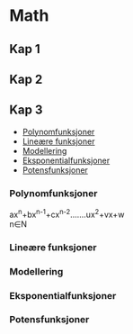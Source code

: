 # Math
## Kap 1

## Kap 2

## Kap 3
- [Polynomfunksjoner](#Polynomfunksjoner)<br>
- [Lineære funksjoner](#Lineære-funksjoner)<br>
- [Modellering](#Modellering)<br>
- [Eksponentialfunksjoner](#Eksponentialfunksjoner)<br>
- [Potensfunksjoner](#Potensfunksjoner)<br>


### Polynomfunksjoner
ax<sup>n</sup>+bx<sup>n-1</sup>+cx<sup>n-2</sup>.......ux<sup>2</sup>+vx+w<br>
n∈N

### Lineære funksjoner

### Modellering

### Eksponentialfunksjoner

### Potensfunksjoner
